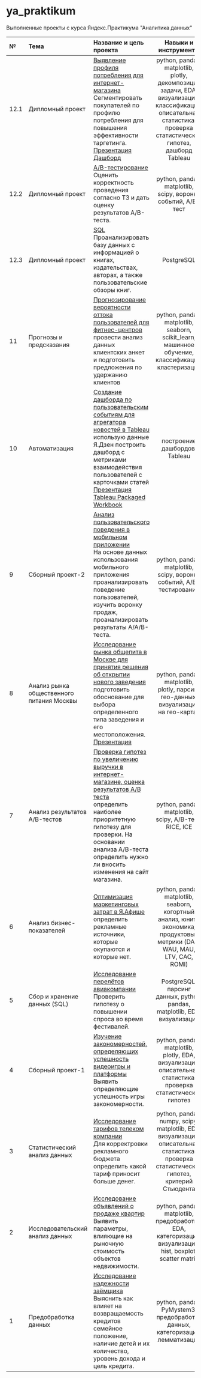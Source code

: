 # ya_praktikum
Выполненные проекты с курса Яндекс.Практикума "Аналитика данных"

|**№**|**Тема**|**Название и цель проекта** |**Навыки и инструменты**|
|:--- |:----|:------------------------|:----:|
| 12.1 | Дипломный проект | [Выявление профиля потребления для интернет-магазина](https://nbviewer.jupyter.org/github/Morrrrrigan/ya_praktikum/blob/main/12.1%20Диплом%20выявление%20профиля%20потребления_final%20.ipynb) <br> Сегментировать покупателей по профилю потребления для повышения эффективности таргетинга. <br> [Презентация](https://drive.google.com/file/d/1rrMZNBVL1lLzNaMIZNms9Z_-V8qRggMh/view?usp=sharing) <br> [Дашборд](https://public.tableau.com/app/profile/olga7895/viz/diploma_16255851807530/Dashboard1)| python, pandas, matplotlib, plotly, декомпозиция задачи, EDA, визуализации, классификация, описательная статистика, проверка статистических гипотез, дашборд Tableau|
| 12.2 | Дипломный проект | [A/B-тестирование](https://nbviewer.jupyter.org/github/Morrrrrigan/ya_praktikum/blob/main/12.2%20Диплом%20AB-тесты_final.ipynb) <br>  Оценить корректность проведения согласно ТЗ и дать оценку результатов A/B-теста. | python, pandas, matplotlib, scipy, воронки событий, A/B-тест|
| 12.3 | Дипломный проект| [SQL](https://nbviewer.jupyter.org/github/Morrrrrigan/ya_praktikum/blob/main/12.3%20Диплом%20SQL%20_final.ipynb) <br>  Проанализировать базу данных с информацией о книгах, издательствах, авторах, а также пользовательские обзоры книг. | PostgreSQL |
| 11 | Прогнозы и предсказания | [Прогнозирование вероятности оттока пользователей для фитнес-центров](https://nbviewer.jupyter.org/github/Morrrrrigan/ya_praktikum/blob/main/11%20Прогнозы%20и%20предсказания%20-%20Отток%20из%20фитнес-центра_final.ipynb) <br>  провести анализ данных клиентских анкет и подготовить предложения по удержанию клиентов | python, pandas, matplotlib, seaborn, scikit_learn, машинное обучение, классификация, кластеризация|
| 10 | Автоматизация | [Создание дашборда по пользовательским событиям для агрегатора новостей в Tableau](https://github.com/Morrrrrigan/ya_praktikum/blob/main/10%20Автоматизация.png) <br> использую данные Я.Дзен построить дашборд с метриками взаимодействия пользователей с карточками статей <br> [Презентация](https://drive.google.com/file/d/1VjCOW14r7-PAiSx5PVThM1vCTi0ahc5f/view?usp=sharing) <br> [Tableau Packaged Workbook](https://github.com/Morrrrrigan/ya_praktikum/blob/main/10%20Я.Дзен%20дашборд.twbx) | построение дашбордов, Tableau |
| 9 | Сборный проект-2 | [Анализ пользовательского поведения в мобильном приложении](https://nbviewer.jupyter.org/github/Morrrrrigan/ya_praktikum/blob/main/09%20Сборный%20проект_2%20Событийная%20аналитика_final.ipynb) <br> На основе данных использования мобильного приложения проанализировать поведение пользователей, изучить воронку продаж, проанализировать результаты А/А/В-теста. | python, pandas, matplotlib, scipy, воронки событий, A/B-тестирование|
| 8 | Анализ рынка общественного питания Москвы | [Исследование рынка общепита в Москве для принятия решения об открытии нового заведения](https://nbviewer.jupyter.org/github/Morrrrrigan/ya_praktikum/blob/main/08%20Как%20рассказать%20историю%20с%20помощью%20данных%20-%20Рынок%20заведений%20общественного%20питания%20Мск_final.ipynb) <br>  подготовить обоснование для выбора определенного типа заведения и его местоположения. <br> [Презентация](https://drive.google.com/file/d/1StMly8B0dklyH3W-HEbq_sMId_vBJjSr/view?usp=sharing) | python, pandas, matplotlib, plotly, парсинг гео-данных, визуализации на гео-картах|
| 7 | Анализ результатов A/B-тестов | [Проверка гипотез по увеличению выручки в интернет-магазине, оценка результатов А/В теста](https://nbviewer.jupyter.org/github/Morrrrrigan/ya_praktikum/blob/main/07%20Принятие%20решений%20в%20бизнесе%20на%20основе%20данных%20-%20АВ-тесты_final.ipynb) <br>  определить наиболее приоритетную гипотезу для проверки. На основании анализа А/В-теста определить нужно ли вносить изменения на сайт магазина. | python, pandas, matplotlib, scipy, A/B-тест, RICE, ICE|
| 6 | Анализ бизнес-показателей | [Оптимизация маркетинговых затрат в Я.Афише](https://nbviewer.jupyter.org/github/Morrrrrigan/ya_praktikum/blob/main/06%20Анализ%20бизнес-показателей%20-%20маркетинговая%20аналитика%20Я.Афиши_final.ipynb) <br> определить рекламные источники, которые окупаются и которые нет. | python, pandas, matplotlib, seaborn, когортный анализ, юнит-экономика, продуктовые метрики (DAU, WAU, MAU, LTV, CAC, ROMI)|
| 5 | Сбор и хранение данных (SQL) | [Исследование перелётов авиакомпании](https://nbviewer.jupyter.org/github/Morrrrrigan/ya_praktikum/blob/main/05%20Сбор%20и%20хранение%20-%20билеты%20авиакомпании_final.ipynb) <br> Проверить гипотезу о повышении спроса во время фестивалей. | PostgreSQL, парсинг данных, python, pandas, matplotlib, EDA, визуализации|
| 4 | Сборный проект-1 | [Изучение закономерностей, определяющих успешность видеоигры и платформы](https://nbviewer.jupyter.org/github/Morrrrrigan/ya_praktikum/blob/main/04%20Сборный%20проект_1%20-%20определяющие%20успешность%20игры%20закономерности%20final.ipynb) <br> Выявить определяющие успешность игры закономерности. | python, pandas, matplotlib, plotly, EDA, визуализация, описательная статистика, проверка статистических гипотез |
| 3 | Статистический анализ данных | [Исследование тарифов телеком компании](https://nbviewer.jupyter.org/github/Morrrrrigan/ya_praktikum/blob/main/03%20Статистический%20анализ%20%20-%20тариф%20для%20телеком%20компании%20final.ipynb) <br> Для корректровки рекламного бюджета определить какой тариф приносит больше денег. | python, pandas, numpy, scipy, matplotlib, EDA, визуализация, описательная статистика, проверка статистических гипотез, критерий Стьюдента|
| 2 | Исследовательский анализ данных | [Исследование объявлений о продаже квартир](https://nbviewer.jupyter.org/github/Morrrrrigan/ya_praktikum/blob/main/02%20Исследовательский%20анализ%20-%20объявления%20о%20продаже%20квартир%20final.ipynb) <br> Выявить параметры, влияющие на рыночную стоимость объектов недвижимости. | python, pandas, matplotlib, предобработка, EDA, категоризация, визуализация, hist, boxplot, scatter matrix|
| 1 | Предобработка данных | [Исследование надежности заёмщика](https://nbviewer.jupyter.org/github/Morrrrrigan/ya_praktikum/blob/main/01%20Исследование%20надежности%20заемщиков%20-%20анализ%20банковских%20данных.ipynb) <br> Выяснить как влияет на возвращаемость кредитов семейное положение, наличие детей и их количество, уровень дохода и цель кредита. | python, pandas, PyMystem3, предобработка данных, категоризация, лемматизация |
